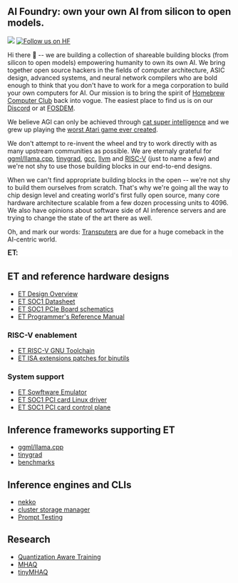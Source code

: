 ## AI Foundry: own your own AI from silicon to open models.

[![](https://dcbadge.limes.pink/api/server/WNKvkefkUs?logoColor=f9a03f)](https://discord.gg/WNKvkefkUs) [![Follow us on HF](https://huggingface.co/datasets/huggingface/badges/resolve/main/follow-us-on-hf-lg.svg)](https://huggingface.co/aifoundry-org)

Hi there 👋 -- we are building a collection of shareable building blocks (from silicon to open models) empowering humanity to own its own AI. We bring together open source hackers in the fields of computer architecture, ASIC design, advanced systems, and neural network compilers who are bold enough to think that you don't have to work for a mega corporation to build your own computers for AI. Our mission is to bring the spirit of [Homebrew Computer Club](https://en.wikipedia.org/wiki/Homebrew_Computer_Club) back into vogue. The easiest place to find us is on our [Discord](https://discord.com/invite/WNKvkefkUs) or at [FOSDEM](https://fosdem.org/2025/schedule/track/ai/).

We believe AGI can only be achieved through [cat super intelligence](https://en.wikipedia.org/wiki/Accelerando#Characters) and we grew up playing the [worst Atari game ever created](https://en.wikipedia.org/wiki/E.T._the_Extra-Terrestrial_(video_game)).

We don't attempt to re-invent the wheel and try to work directly with as many upstream communities as possible. We are eternaly grateful for [ggml/llama.cpp](https://ggml.ai/), [tinygrad](https://tinygrad.org/), [gcc](https://github.com/riscv-collab/riscv-gnu-toolchain), [llvm](https://llvm.org/) and [RISC-V](https://riscv.org/) (just to name a few) and we're not shy to use those building blocks in our end-to-end designs.

When we can't find appropriate building blocks in the open -- we're not shy to build them ourselves from scratch. That's why we're going all the way to chip design level and creating world's first fully open source, many core hardware architecture scalable from a few dozen processing units to 4096. We also have opinions about software side of AI inference servers and are trying to change the state of the art there as well.

Oh, and mark our words: [Transputers](https://tu-dresden.de/ing/informatik/ti/vlsi/ressourcen/dateien/dateien_studium/dateien_lehstuhlseminar/vortraege_lehrstuhlseminar/folder-2013-04-11-7748162390/20130612_Transputer-Architecture_Handout_UM.pdf?lang=en) are due for a huge comeback in the AI-centric world.

![](https://raw.githubusercontent.com/aifoundry-org/.github/refs/heads/main/transputer.gif)

## ET and reference hardware designs
- [ET Design Overview](https://github.com/aifoundry-org/et-man)
- [ET SOC1 Datasheet](https://github.com/aifoundry-org/et-man)
- [ET SOC1 PCIe Board schematics](https://github.com/aifoundry-org/et-man)
- [ET Programmer's Reference Manual](https://github.com/aifoundry-org/et-man)

### RISC-V enablement
- [ET RISC-V GNU Toolchain](https://github.com/aifoundry-org/riscv-gnu-toolchain)
- [ET ISA extensions patches for binutils](https://github.com/aifoundry-org/binutils-gdb)

### System support
- [ET Sowftware Emulator](https://github.com/aifoundry-org/et-platform/tree/master/sw-sysemu#sw-sysemu)
- [ET SOC1 PCI card Linux driver](https://github.com/aifoundry-org/et-platform/tree/master/et-driver)
- [ET SOC1 PCI card control plane](https://github.com/aifoundry-org/et-platform/tree/master/device-management-application#et-top-application)

## Inference frameworks supporting ET
- [ggml/llama.cpp](https://github.com/aifoundry-org/llama.cpp/tree/et)
- [tinygrad](https://github.com/aifoundry-org/tinygrad/tree/et)
- [benchmarks](https://github.com/aifoundry-org/turtlenekko)

## Inference engines and CLIs
- [nekko](https://github.com/nekkoai/cli)
- [cluster storage manager](https://github.com/aifoundry-org/storage-manager)
- [Prompt Testing](https://github.com/aifoundry-org/llamagator)

## Research
- [Quantization Aware Training](https://arxiv.org/abs/2508.14004)
- [MHAQ](https://github.com/aifoundry-org/MHAQ)
- [tinyMHAQ](https://github.com/aifoundry-org/tinyMHAQ)


<!--

**Here are some ideas to get you started:**

🙋‍♀️ A short introduction - what is your organization all about?
🌈 Contribution guidelines - how can the community get involved?
👩‍💻 Useful resources - where can the community find your docs? Is there anything else the community should know?
🍿 Fun facts - what does your team eat for breakfast?
🧙 Remember, you can do mighty things with the power of [Markdown](https://docs.github.com/github/writing-on-github/getting-started-with-writing-and-formatting-on-github/basic-writing-and-formatting-syntax)
-->
